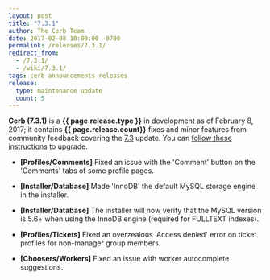 ```yaml
---
layout: post
title: "7.3.1"
author: The Cerb Team
date: 2017-02-08 10:00:00 -0700
permalink: /releases/7.3.1/
redirect_from:
  - /7.3.1/
  - /wiki/7.3.1/
tags: cerb announcements releases
release:
  type: maintenance update
  count: 5
---
```


**Cerb (7.3.1)** is a **{{ page.release.type }}** in development as of February 8, 2017; it contains **{{ page.release.count}}** fixes and minor features from community feedback covering the [7.3](/releases/7.3/) update.  You can [follow these instructions](/docs/upgrading/) to upgrade.

* **[Profiles/Comments]** Fixed an issue with the 'Comment' button on the 'Comments' tabs of some profile pages.

* **[Installer/Database]** Made 'InnoDB' the default MySQL storage engine in the installer.

* **[Installer/Database]** The installer will now verify that the MySQL version is 5.6+ when using the InnoDB engine (required for FULLTEXT indexes).

* **[Profiles/Tickets]** Fixed an overzealous 'Access denied' error on ticket profiles for non-manager group members.

* **[Choosers/Workers]** Fixed an issue with worker autocomplete suggestions.
